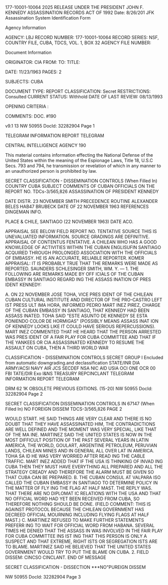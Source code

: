 177-10001-10064 2025 RELEASE UNDER THE PRESIDENT JOHN F. KENNEDY ASSASSINATION RECORDS ACT OF 1992 Date: 8/26/201
JFK Assassination System
Identification Form

Agency Information

AGENCY: LBJ
RECORD NUMBER: 177-10001-10064
RECORD SERIES: NSF, COUNTRY FILE, CUBA, TDCS, VOL. 1, BOX 32
AGENCY FILE NUMBER:

Document Information

ORIGINATOR: CIA
FROM:
TO:
TITLE:

DATE: 11/23/1963
PAGES: 2

SUBJECTS: CUBA

DOCUMENT TYPE: REPORT
CLASSIFICATION: Secret
RESTRICTIONS: Consulted
CURRENT STATUS: Withhold
DATE OF LAST REVIEW: 08/13/1993

OPENING CRITERIA :

COMMENTS: DOC. #190

v9.1 13
NW 50955 DocId: 32282904 Page 1

TELEGRAM INFORMATION REPORT TELEGRAM

CENTRAL INTELLIGENCE AGENCY 190

This material contains information effecting the National Defense of the United States within the meaning of the Espionage Laws, Title 18, U.S.C Secs.
793 and 794, he transmission or revelation of which in any manner to an unauthorized person is prohibited by law.

SECRET CLASSIFICATION - DISSEMINATION CONTROLS
(When Filled In)
COUNTRY CUBA
SUBJECT COMMENTS OF CUBAN OFFICIALS ON THE REPORT NO. TDCs-3/565,826
ASSASSINATION OF PRESIDENT KENNEDY

DATE DISTR. 23 NOVEMBER SMITH
PRECEDENCE ROUTINE ALEXANDER
BELES
HAB47 BRUBECK
DATE OF 22 NOVEMBER 1963 REFERENCES DINGEMAN
INFO.

PLACE & CHILE, SANTIAGO (22 NOVEMBER 1963)
DATE ACO.

APPRAISAL SEE BELOW FIELD REPORT NO. TENTATIVE
SOURCE THIS IS UNEVALUATED INFORMATION. SOURCE GRADINGS ARE DEFINITIVE. APPRAISAL OF CONTENTUS FENTATIVE.
A CHILEAN WHO HAS A GOOD KNOWLEDGE OF ACTIVITIES WITHIN THE CUBAN ENGLISUFIN
SANTIAGO ACQUIRED THROUGH PROLONGED ASSOCIATION WITH THE OFFICIALS OF EMBASSY.
HE IS AN ACCURATE, RELIABLE REPORTER. KOMER
APPRAISAL: IT IS PROBABLY TRUE THAT THE REMARKS WERE MADE AS REPORTED. SAUNDERS
SCHLESINGER
SMITH, WM. Y.
— 1. THE FOLLOWING ARE REMARKS MADE BY OFF ICIALS OF THE CUBAN EMBASSY IN SANTIAGO
REGARD ING THE ASSASS INATION OF PRES IDENT KENNEDY:

A. ON 22 NOVEMBER JOSE TOHA, VICE PRES IDENT OF THE CHILEAN CUBAN CULTURAL
INSTITUTE AND DIRECTOR OF THE PRO-CASTRO LEFT IST PRESS ULT IMA HORA, INFORMED
PEDRO MART INEZ PIREZ, CHARGE OF THE CUBAN EMBASSY IN SANTIAGO, THAT KENNEDY HAD
BEEN ASSASS INATED. TOHA SAID "ESTE ASUNTO DE KENNEDY SE ESTA PONIENDO COLOR DE
HORMIGAS" (POSSIBLY MEANS ASSASS INAT ION OF KENNEDY LOOKS LIKE IT COULD HAVE
SERIOUS REPERCUSSIONS). MART INEZ COMMENTED THAT HE HEARD THAT THE PERSON
ARRESTED WAS PRES IDENT OF A FAIR PLAY FOR CUBA COMMITTEE AND THAT IF THE YANKEES
OR CIA ASSASSINATED KENNEDY TO RESUME THE ASSAULT ON CUBA, THEN A THIRD WORLD WAR

CLASSIFICATION - DISSEMINATION CONTROLS
SECRET GROUP I
Encluded from automatic
downgrading.and
declassification
STATE/INR DIA ARMY/ACSI NAVY AIR JCS SECDEF NSA NIC AID USIA OCI ONE OCR 00 FBI
TATE/DIR Exo
I&NS TREASURY REPCINCLANT
TELEGRAM INFORMATION REPORT TELEGRAM

DRM
62 1K OBSOLETE PREVIOUS EDITIONS. (15-20)
NW 50955 DocId: 32282904 Page 2

SECRET CLASSIFICATION DISSEMINATION CONTROLS IN 67147
(When Filled In) NO FOREIGN DISSEM TDCS-3/565,826
PAGE 2

WOULD START. HE SAID THINGS ARE VERY CLEAR AND THERE IS NO DOUBT THAT THEY
HAVE ASSASSINATED HIM, THE CONTRADICTIONS ARE WELL DEFINED AND THE MOMENT WAS
VERY SPECIAL, LIKE THAT OF THE MA INE. MARTINEZ SAID THE UNITED STATES IS NOW
IN THE MOST DIFFICULT POSITION OF THE PAST SEVERAL YEARS IN LATIN AMERICA,
THE WORLD, GOULART, ARGENTINE PETROLEUM, PERUVIAN LANDS, CHILEAN MINES AND IN
GENERAL ALL OVER LAT IN AMERICA. TOHA SA ID HE WAS VERY WORRIED AFTER READ ING
THE CABLE TRAFFIC. MART INEZ ADDED THAT IF THE USA IS THINKING OF INVAD ING
CUBA THEN THEY MUST HAVE EVERYTHING ALL PREPARED AND ALL THE STRATEGY CREADY AND
THEREFORE THE ALARM MUST BE GIVEN SO THAT CUBA CAN BE PREPARED.
B. THE CUBAN CONSUL AT VALPARA ISO CALLED THE CUBAN EMBASSY IN SANTIAGO TO
DETERMINE POLICY IN THE MATTER OF FLY ING THE FLAG AT HALF MAST. THE REPLY WAS.
THAT THERE ARE NO DIPLOMAT IC RELATIONS WITH THE USA AND THAT NO OFFICIAL WORD
HAD YET BEEN RECEIVED FROM CUBA, SO THEREFORE NOTHING SHOULD BE DONE. (FIELD
COMMENT: THIS IS AGAINST PROTOCOL BECAUSE THE CHILEAN GOVERNMENT HAS DECREED
OFFICIAL MOURNING INCLUDING FLYING FLAGS AT HALF MAST.)
C. MARTINEZ REFUSED TO MAKE FURTHER STATEMENTS PREFERR ING TO WAIT FOR
OFFICIAL WORD FROM HABANA. SEVERAL TIMES HE DENIED THAT THE ASSASS IN WAS
INVOLVED IN THE FAIR PLAY FOR CUBA COMMITTEE INS IST ING THAT THIS PERSON IS ONLY
A SUSPECT AND THAT EXTREME, RIGHT ISTS OR SEGREGATION ISTS ARE TO BLAME. MARTINEZ
SAID HE BELIEVED THAT THE UNITED STATES GOVERNMENT WOULD TRY TO PUT THE BLAME
ON CUBA.
2. FIELD DISSEM: CINCSO CINCLANT. END OF MESSAGE

SECRET CLASSIFICATION - DISSECTION ***NO"PUREIGN DISSEM

NW 50955 DocId: 32282904 Page 3
